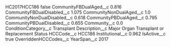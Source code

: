 <?xml version="1.0" encoding="UTF-8"?>
<CustomMetadata xmlns="http://soap.sforce.com/2006/04/metadata" xmlns:xsi="http://www.w3.org/2001/XMLSchema-instance" xmlns:xsd="http://www.w3.org/2001/XMLSchema">
    <label>HC2017HCC186</label>
    <protected>false</protected>
    <values>
        <field>CommunityFBDualAged__c</field>
        <value xsi:type="xsd:double">0.816</value>
    </values>
    <values>
        <field>CommunityFBDualDisabled__c</field>
        <value xsi:type="xsd:double">1.075</value>
    </values>
    <values>
        <field>CommunityNonDualAged__c</field>
        <value xsi:type="xsd:double">1.0</value>
    </values>
    <values>
        <field>CommunityNonDualDisabled__c</field>
        <value xsi:type="xsd:double">0.618</value>
    </values>
    <values>
        <field>CommunityPBDualAged__c</field>
        <value xsi:type="xsd:double">0.795</value>
    </values>
    <values>
        <field>CommunityPBDualDisabled__c</field>
        <value xsi:type="xsd:double">0.655</value>
    </values>
    <values>
        <field>Community__c</field>
        <value xsi:type="xsd:double">0.0</value>
    </values>
    <values>
        <field>ConditionCategory__c</field>
        <value xsi:type="xsd:string">Transplant</value>
    </values>
    <values>
        <field>Description__c</field>
        <value xsi:type="xsd:string">Major Organ Transplant or Replacement Status</value>
    </values>
    <values>
        <field>HCCCode__c</field>
        <value xsi:type="xsd:string">HCC186</value>
    </values>
    <values>
        <field>Institutional__c</field>
        <value xsi:type="xsd:double">0.962</value>
    </values>
    <values>
        <field>IsActive__c</field>
        <value xsi:type="xsd:boolean">true</value>
    </values>
    <values>
        <field>OverriddenHCCCodes__c</field>
        <value xsi:nil="true"/>
    </values>
    <values>
        <field>YearSpan__c</field>
        <value xsi:type="xsd:string">2017</value>
    </values>
</CustomMetadata>
